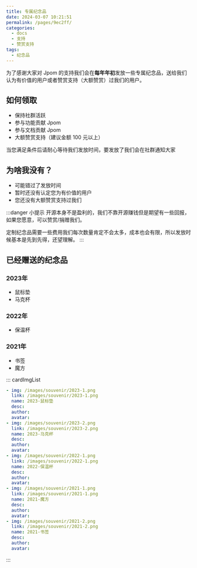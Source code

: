 ```yaml
---
title: 专属纪念品
date: 2024-03-07 10:21:51
permalink: /pages/9ec2ff/
categories:
  - docs
  - 支持
  - 赞赏支持
tags:
  - 纪念品
---
```



为了感谢大家对 Jpom 的支持我们会在**每年年初**发放一些专属纪念品，送给我们认为有价值的用户或者赞赏支持（大额赞赏）过我们的用户。


## 如何领取

- 保持社群活跃
- 参与功能贡献 Jpom
- 参与文档贡献 Jpom
- 大额赞赏支持（建议金额 100 元以上）

当您满足条件后请耐心等待我们发放时间，要发放了我们会在社群通知大家

## 为啥我没有？

- 可能错过了发放时间
- 暂时还没有认定您为有价值的用户
- 您还没有大额赞赏支持过我们


:::danger 小提示
开源本身不是盈利的，我们不靠开源赚钱但是期望有一些回报，如果您愿意，可以赞赏/捐赠我们。

定制纪念品需要一些费用我们每次数量肯定不会太多，成本也会有限，所以发放时候基本是先到先得，还望理解。
:::

## 已经赠送的纪念品

### 2023年

- 鼠标垫
- 马克杯

### 2022年

- 保温杯

### 2021年

- 书签
- 魔方



::: cardImgList
```yaml
- img: /images/souvenir/2023-1.png
  link: /images/souvenir/2023-1.png
  name: 2023-鼠标垫
  desc: 
  author: 
  avatar: 
- img: /images/souvenir/2023-2.png
  link: /images/souvenir/2023-2.png
  name: 2023-马克杯
  desc: 
  author: 
  avatar:
- img: /images/souvenir/2022-1.png
  link: /images/souvenir/2022-1.png
  name: 2022-保温杯
  desc:
  author:
  avatar:
- img: /images/souvenir/2021-1.png
  link: /images/souvenir/2021-1.png
  name: 2021-魔方
  desc:
  author:
  avatar:
- img: /images/souvenir/2021-2.png
  link: /images/souvenir/2021-2.png
  name: 2021-书签
  desc:
  author:
  avatar:
```
:::
